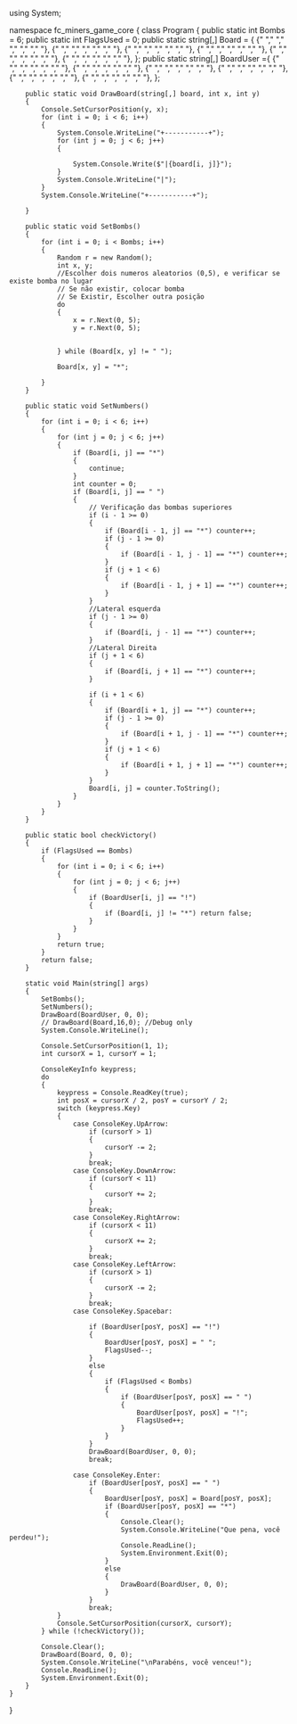 using System;

namespace fc_miners_game_core
{
    class Program
    {
        public static int Bombs = 6;
        public static int FlagsUsed = 0;
        public static string[,] Board = {
            {" "," "," "," "," "," "},
            {" "," "," "," "," "," "},
            {" "," "," "," "," "," "},
            {" "," "," "," "," "," "},
            {" "," "," "," "," "," "},
            {" "," "," "," "," "," "},
        };
        public static string[,] BoardUser ={
            {" "," "," "," "," "," "},
            {" "," "," "," "," "," "},
            {" "," "," "," "," "," "},
            {" "," "," "," "," "," "},
            {" "," "," "," "," "," "},
            {" "," "," "," "," "," "},
        };

        public static void DrawBoard(string[,] board, int x, int y)
        {
            Console.SetCursorPosition(y, x);
            for (int i = 0; i < 6; i++)
            {
                System.Console.WriteLine("+-----------+");
                for (int j = 0; j < 6; j++)
                {

                    System.Console.Write($"|{board[i, j]}");
                }
                System.Console.WriteLine("|");
            }
            System.Console.WriteLine("+-----------+");

        }

        public static void SetBombs()
        {
            for (int i = 0; i < Bombs; i++)
            {
                Random r = new Random();
                int x, y;
                //Escolher dois numeros aleatorios (0,5), e verificar se existe bomba no lugar
                // Se não existir, colocar bomba
                // Se Existir, Escolher outra posição
                do
                {
                    x = r.Next(0, 5);
                    y = r.Next(0, 5);


                } while (Board[x, y] != " ");

                Board[x, y] = "*";

            }
        }

        public static void SetNumbers()
        {
            for (int i = 0; i < 6; i++)
            {
                for (int j = 0; j < 6; j++)
                {
                    if (Board[i, j] == "*")
                    {
                        continue;
                    }
                    int counter = 0;
                    if (Board[i, j] == " ")
                    {
                        // Verificação das bombas superiores
                        if (i - 1 >= 0)
                        {
                            if (Board[i - 1, j] == "*") counter++;
                            if (j - 1 >= 0)
                            {
                                if (Board[i - 1, j - 1] == "*") counter++;
                            }
                            if (j + 1 < 6)
                            {
                                if (Board[i - 1, j + 1] == "*") counter++;
                            }
                        }
                        //Lateral esquerda
                        if (j - 1 >= 0)
                        {
                            if (Board[i, j - 1] == "*") counter++;
                        }
                        //Lateral Direita
                        if (j + 1 < 6)
                        {
                            if (Board[i, j + 1] == "*") counter++;
                        }

                        if (i + 1 < 6)
                        {
                            if (Board[i + 1, j] == "*") counter++;
                            if (j - 1 >= 0)
                            {
                                if (Board[i + 1, j - 1] == "*") counter++;
                            }
                            if (j + 1 < 6)
                            {
                                if (Board[i + 1, j + 1] == "*") counter++;
                            }
                        }
                        Board[i, j] = counter.ToString();
                    }
                }
            }
        }

        public static bool checkVictory()
        {
            if (FlagsUsed == Bombs)
            {
                for (int i = 0; i < 6; i++)
                {
                    for (int j = 0; j < 6; j++)
                    {
                        if (BoardUser[i, j] == "!")
                        {
                            if (Board[i, j] != "*") return false;
                        }
                    }
                }
                return true;
            }
            return false;
        }

        static void Main(string[] args)
        {
            SetBombs();
            SetNumbers();
            DrawBoard(BoardUser, 0, 0);
            // DrawBoard(Board,16,0); //Debug only
            System.Console.WriteLine();

            Console.SetCursorPosition(1, 1);
            int cursorX = 1, cursorY = 1;

            ConsoleKeyInfo keypress;
            do
            {
                keypress = Console.ReadKey(true);
                int posX = cursorX / 2, posY = cursorY / 2;
                switch (keypress.Key)
                {
                    case ConsoleKey.UpArrow:
                        if (cursorY > 1)
                        {
                            cursorY -= 2;
                        }
                        break;
                    case ConsoleKey.DownArrow:
                        if (cursorY < 11)
                        {
                            cursorY += 2;
                        }
                        break;
                    case ConsoleKey.RightArrow:
                        if (cursorX < 11)
                        {
                            cursorX += 2;
                        }
                        break;
                    case ConsoleKey.LeftArrow:
                        if (cursorX > 1)
                        {
                            cursorX -= 2;
                        }
                        break;
                    case ConsoleKey.Spacebar:

                        if (BoardUser[posY, posX] == "!")
                        {
                            BoardUser[posY, posX] = " ";
                            FlagsUsed--;
                        }
                        else
                        {
                            if (FlagsUsed < Bombs)
                            {
                                if (BoardUser[posY, posX] == " ")
                                {
                                    BoardUser[posY, posX] = "!";
                                    FlagsUsed++;
                                }
                            }
                        }
                        DrawBoard(BoardUser, 0, 0);
                        break;

                    case ConsoleKey.Enter:
                        if (BoardUser[posY, posX] == " ")
                        {
                            BoardUser[posY, posX] = Board[posY, posX];
                            if (BoardUser[posY, posX] == "*")
                            {
                                Console.Clear();
                                System.Console.WriteLine("Que pena, você perdeu!");
                                Console.ReadLine();
                                System.Environment.Exit(0);
                            }
                            else
                            {
                                DrawBoard(BoardUser, 0, 0);
                            }
                        }
                        break;
                }
                Console.SetCursorPosition(cursorX, cursorY);
            } while (!checkVictory());

            Console.Clear();
            DrawBoard(Board, 0, 0);
            System.Console.WriteLine("\nParabéns, você venceu!");
            Console.ReadLine();
            System.Environment.Exit(0);
        }
    }
}

